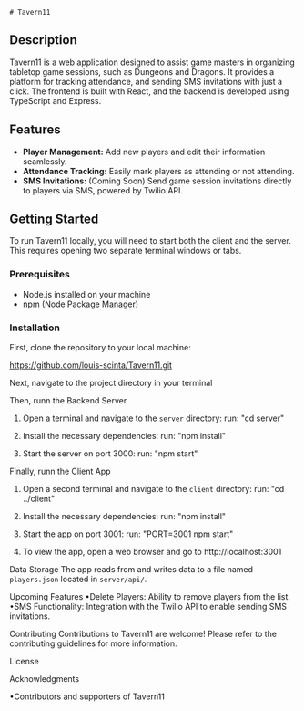     # Tavern11

## Description

Tavern11 is a web application designed to assist game masters in organizing tabletop game sessions, such as Dungeons and Dragons. It provides a platform for tracking attendance, and sending SMS invitations with just a click. The frontend is built with React, and the backend is developed using TypeScript and Express.

## Features

- **Player Management:** Add new players and edit their information seamlessly.
- **Attendance Tracking:** Easily mark players as attending or not attending.
- **SMS Invitations:** (Coming Soon) Send game session invitations directly to players via SMS, powered by Twilio API.

## Getting Started

To run Tavern11 locally, you will need to start both the client and the server. This requires opening two separate terminal windows or tabs.

### Prerequisites

- Node.js installed on your machine
- npm (Node Package Manager)

### Installation

First, clone the repository to your local machine:

https://github.com/louis-scinta/Tavern11.git

Next, navigate to the project directory in your terminal

Then, runn the Backend Server
1. Open a terminal and navigate to the `server` directory:
    run: "cd server"

2. Install the necessary dependencies:
    run: "npm install"

3. Start the server on port 3000:
    run: "npm start"

Finally, runn the Client App
1. Open a second terminal and navigate to the `client` directory:
    run: "cd ../client"

2. Install the necessary dependencies:
    run: "npm install"

3. Start the app on port 3001:
    run: "PORT=3001 npm start"

4. To view the app, open a web browser and go to http://localhost:3001 


Data Storage
The app reads from and writes data to a file named `players.json` located in `server/api/`.

Upcoming Features
•Delete Players: Ability to remove players from the list.
•SMS Functionality: Integration with the Twilio API to enable sending SMS invitations.

Contributing
Contributions to Tavern11 are welcome! Please refer to the contributing guidelines for more information.

License

Acknowledgments

•Contributors and supporters of Tavern11